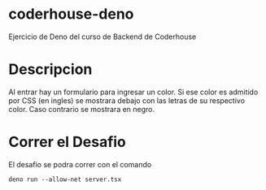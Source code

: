 # coderhouse-deno
Ejercicio de Deno del curso de Backend de Coderhouse

# Descripcion

Al entrar hay un formulario para ingresar un color. Si ese color es admitido por CSS (en ingles) se mostrara debajo con las letras de su respectivo color. Caso contrario se mostrara en negro.

# Correr el Desafio

El desafio se podra correr con el comando
```
deno run --allow-net server.tsx
```
